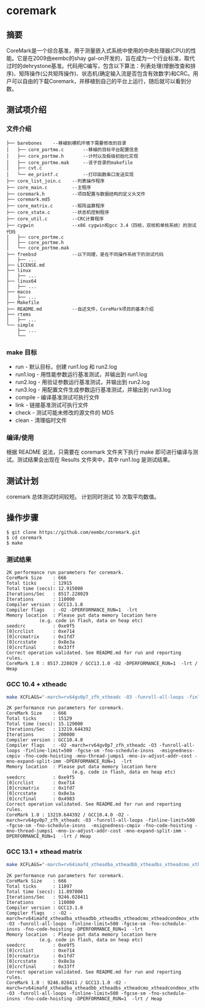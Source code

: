 # coremark

## 摘要
CoreMark是一个综合基准，用于测量嵌入式系统中使用的中央处理器(CPU)的性能。它是在2009由eembc的shay gal-on开发的，旨在成为一个行业标准，取代过时的dehrystone基准。代码用C编写，包含以下算法：列表处理(增删改查和排序)、矩阵操作(公共矩阵操作)、状态机(确定输入流是否包含有效数字)和CRC。用户可以自由的下载Coremark，并移植到自己的平台上运行，随后就可以看到分数。

## 测试项介绍

### 文件介绍

```
├── barebones	 --移植到裸机环境下需要修改的目录
│   ├── core_portme.c		--移植的目标平台配置信息
│   ├── core_portme.h		--计时以及板级初始化实现
│   ├── core_portme.mak		--该子目录的makefile
│   ├── cvt.c
│   └── ee_printf.c			--打印函数串口发送实现
├── core_list_join.c	--列表操作程序
├── core_main.c			--主程序
├── coremark.h			--项目配置与数据结构的定义头文件
├── coremark.md5		
├── core_matrix.c		--矩阵运算程序
├── core_state.c		--状态机控制程序
├── core_util.c			--CRC计算程序
├── cygwin				--x86 cygwin和gcc 3.4（四核，双核和单核系统）的测试代码
│   ├── core_portme.c
│   ├── core_portme.h
│   └── core_portme.mak
├── freebsd				--以下同理，是在不同操作系统下的测试代码
│   ├── ...
├── LICENSE.md
├── linux
│   ├── ...
├── linux64
│   ├── ...
├── macos
│   ├── ...
├── Makefile			
├── README.md			--自述文件，CoreMark项目的基本介绍
├── rtems
│   ├── ...
└── simple
    ├── ...
    └──
```

### make 目标

- run - 默认目标，创建 run1.log 和 run2.log
- run1.log - 用性能参数运行基准测试，并输出到 run1.log
- run2.log - 用验证参数运行基准测试，并输出到 run2.log
- run3.log - 用配置文件生成参数运行基准测试，并输出到 run3.log
- compile - 编译基准测试可执行文件
- link - 链接基准测试可执行文件
- check - 测试可能未修改的源文件的 MD5
- clean - 清理临时文件

### 编译/使用
根据 README 说法，只需要在 coremark 文件夹下执行 make 即可进行编译与测试。测试结果会出现在 Results 文件夹中，其中 run1.log 是测试结果。

## 测试计划
coremark 总体测试时间较短。
计划同时测试 10 次取平均数值。

## 操作步骤

```
$ git clone https://github.com/eembc/coremark.git
$ cd coremark
$ make
```

### 测试结果

```
2K performance run parameters for coremark.
CoreMark Size    : 666
Total ticks      : 12915
Total time (secs): 12.915000
Iterations/Sec   : 8517.228029
Iterations       : 110000
Compiler version : GCC13.1.0
Compiler flags   : -O2 -DPERFORMANCE_RUN=1  -lrt
Memory location  : Please put data memory location here
			(e.g. code in flash, data on heap etc)
seedcrc          : 0xe9f5
[0]crclist       : 0xe714
[0]crcmatrix     : 0x1fd7
[0]crcstate      : 0x8e3a
[0]crcfinal      : 0x33ff
Correct operation validated. See README.md for run and reporting rules.
CoreMark 1.0 : 8517.228029 / GCC13.1.0 -O2 -DPERFORMANCE_RUN=1  -lrt / Heap

```

### GCC 10.4 + xtheadc

```bash
make XCFLAGS="-march=rv64gv0p7_zfh_xtheadc -O3 -funroll-all-loops -finline-limit=500 -fgcse-sm -fno-schedule-insns  -msignedness-cmpiv -fno-code-hoisting -mno-thread-jumps1 -mno-iv-adjust-addr-cost -mno-expand-split-imm"
```

```
2K performance run parameters for coremark.
CoreMark Size    : 666
Total ticks      : 15129
Total time (secs): 15.129000
Iterations/Sec   : 13219.644392
Iterations       : 200000
Compiler version : GCC10.4.0
Compiler flags   : -O2 -march=rv64gv0p7_zfh_xtheadc -O3 -funroll-all-loops -finline-limit=500 -fgcse-sm -fno-schedule-insns  -msignedness-cmpiv -fno-code-hoisting -mno-thread-jumps1 -mno-iv-adjust-addr-cost -mno-expand-split-imm -DPERFORMANCE_RUN=1  -lrt
Memory location  : Please put data memory location here
                        (e.g. code in flash, data on heap etc)
seedcrc          : 0xe9f5
[0]crclist       : 0xe714
[0]crcmatrix     : 0x1fd7
[0]crcstate      : 0x8e3a
[0]crcfinal      : 0x4983
Correct operation validated. See README.md for run and reporting rules.
CoreMark 1.0 : 13219.644392 / GCC10.4.0 -O2 -march=rv64gv0p7_zfh_xtheadc -O3 -funroll-all-loops -finline-limit=500 -fgcse-sm -fno-schedule-insns  -msignedness-cmpiv -fno-code-hoisting -mno-thread-jumps1 -mno-iv-adjust-addr-cost -mno-expand-split-imm -DPERFORMANCE_RUN=1  -lrt / Heap
```

### GCC 13.1 + xthead matrix

```bash
make XCFLAGS="-march=rv64imafd_xtheadba_xtheadbb_xtheadbs_xtheadcmo_xtheadcondmov_xtheadfmemidx_xtheadfmv_xtheadint_xtheadmac_xtheadmemidx_xtheadmempair_xtheadsync -O3 -funroll-all-loops -finline-limit=500 -fgcse-sm -fno-schedule-insns -fno-code-hoisting -mno-thread-jumps"
```

```
2K performance run parameters for coremark.
CoreMark Size    : 666
Total ticks      : 11897
Total time (secs): 11.897000
Iterations/Sec   : 9246.028411
Iterations       : 110000
Compiler version : GCC13.1.0
Compiler flags   : -O2 -march=rv64imafd_xtheadba_xtheadbb_xtheadbs_xtheadcmo_xtheadcondmov_xtheadfmemidx_xtheadfmv_xtheadint_xtheadmac_xtheadmemidx_xtheadmempair_xtheadsync -O3 -funroll-all-loops -finline-limit=500 -fgcse-sm -fno-schedule-insns -fno-code-hoisting -DPERFORMANCE_RUN=1  -lrt
Memory location  : Please put data memory location here
			(e.g. code in flash, data on heap etc)
seedcrc          : 0xe9f5
[0]crclist       : 0xe714
[0]crcmatrix     : 0x1fd7
[0]crcstate      : 0x8e3a
[0]crcfinal      : 0x33ff
Correct operation validated. See README.md for run and reporting rules.
CoreMark 1.0 : 9246.028411 / GCC13.1.0 -O2 -march=rv64imafd_xtheadba_xtheadbb_xtheadbs_xtheadcmo_xtheadcondmov_xtheadfmemidx_xtheadfmv_xtheadint_xtheadmac_xtheadmemidx_xtheadmempair_xtheadsync -O3 -funroll-all-loops -finline-limit=500 -fgcse-sm -fno-schedule-insns -fno-code-hoisting -DPERFORMANCE_RUN=1  -lrt / Heap
```
